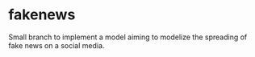 # fakenews
Small branch to implement a model aiming to modelize the spreading of fake news on a social media.
